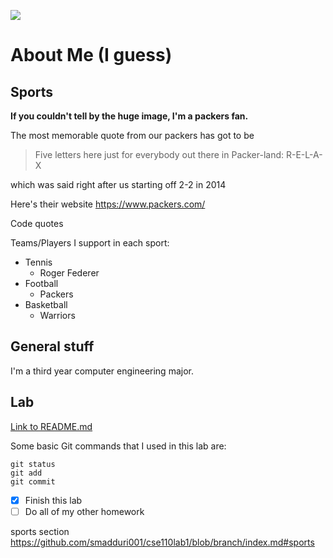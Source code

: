 ![](https://yt3.ggpht.com/ytc/AKedOLROwzK5tKm1kVxyEqM4PmI7n-_MPkdlXDrGjPdY2aY=s900-c-k-c0x00ffffff-no-rj)

# About Me (I guess)

## Sports

**If you couldn't tell by the huge image, I'm a packers fan.**

The most memorable quote from our packers has got to be 

>Five letters here just for everybody out there in Packer-land: R-E-L-A-X

which was said right after us starting off 2-2 in 2014

Here's their website https://www.packers.com/

Code quotes 

Teams/Players I support in each sport:

- Tennis
  - Roger Federer
- Football
  - Packers
- Basketball
  - Warriors

## General stuff

I'm a third year computer engineering major.

## Lab

[Link to README.md](README.md)

Some basic Git commands that I used in this lab are:
```
git status
git add
git commit
```

- [x] Finish this lab
- [ ] Do all of my other homework

sports section https://github.com/smadduri001/cse110lab1/blob/branch/index.md#sports
